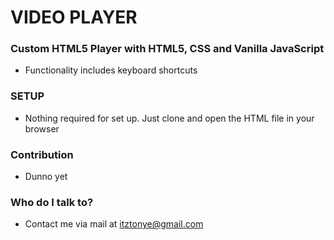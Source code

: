 # VIDEO PLAYER #

### Custom HTML5 Player with HTML5, CSS and Vanilla JavaScript ###

* Functionality includes keyboard shortcuts

### SETUP ###

* Nothing required for set up. Just clone and open the HTML file in your browser

### Contribution ###

* Dunno yet

### Who do I talk to? ###

* Contact me via mail at itztonye@gmail.com
